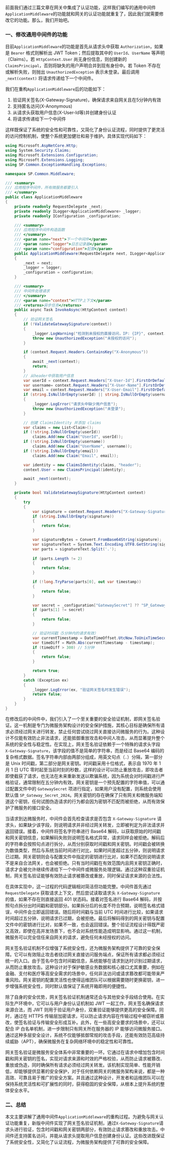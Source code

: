 前面我们通过三篇文章在网关中集成了认证功能，这样我们编写的通用中间件`ApplicationMiddleware`的功能就和网关的认证功能就重复了，因此我们就需要修改它的功能。那么，我们开始吧。

### 一、修改通用中间件的功能
目前`ApplicationMiddleware`的功能是首先从请求头中获取 `Authorization`，如果是 `Bearer` 格式则解析出 JWT Token；然后提取其中的 `UserId`、`UserName` 等声明（Claims）。若 `HttpContext.User` 尚无身份信息，则创建新的 `ClaimsPrincipal`，否则将缺失的用户声明合并到现有身份中。若 Token 不存在或解析失败，则抛出 `UnauthorizedException` 表示未登录。最后调用 `_next(context)` 将请求传递给下一个中间件。

我们在重构`ApplicationMiddleware`后的功能如下：
1. 验证网关签名(X-Gateway-Signature)，确保请求来自网关且在5分钟内有效
2. 支持匿名访问(X-Anonymous)
3. 从请求头获取用户信息(X-User-Id等)并创建身份认证
4. 将请求传递给下一个中间件

这样既保证了系统的安全性和可靠性，又简化了身份认证流程，同时提供了更灵活的访问控制机制，使整个系统更加健壮和易于维护。具体实现代码如下：

```csharp
using Microsoft.AspNetCore.Http;
using System.Security.Claims;
using Microsoft.Extensions.Configuration;
using Microsoft.Extensions.Logging;
using SP.Common.ExceptionHandling.Exceptions;

namespace SP.Common.Middleware;

/// <summary>
/// 应用程序中间件，所有微服务都要引入
/// </summary>
public class ApplicationMiddleware
{
    private readonly RequestDelegate _next;
    private readonly ILogger<ApplicationMiddleware> _logger;
    private readonly IConfiguration _configuration;

    /// <summary>
    /// 应用程序中间件构造函数
    /// </summary>
    /// <param name="next">下一个中间件</param>
    /// <param name="logger">日志记录器</param>
    /// <param name="configuration">配置</param>
    public ApplicationMiddleware(RequestDelegate next, ILogger<ApplicationMiddleware> logger, IConfiguration configuration)
    {
        _next = next;
        _logger = logger;
        _configuration = configuration;
    }

    /// <summary>
    /// 中间件处理请求
    /// </summary>
    /// <param name="context">HTTP上下文</param>
    /// <returns>异步任务</returns>
    public async Task InvokeAsync(HttpContext context)
    {
        // 验证网关签名
        if (!ValidateGatewaySignature(context))
        {
            _logger.LogWarning("检测到未授权的直接访问，IP: {IP}", context.Connection.RemoteIpAddress);
            throw new UnauthorizedException("未授权的访问");
        }

        if (context.Request.Headers.ContainsKey("X-Anonymous"))
        {
            await _next(context);
            return;
        }
        // 从header中获取用户信息
        var userId = context.Request.Headers["X-User-Id"].FirstOrDefault();
        var username= context.Request.Headers["X-User-Name"].FirstOrDefault();
        var email = context.Request.Headers["X-User-Email"].FirstOrDefault();
        if (string.IsNullOrEmpty(userId) || string.IsNullOrEmpty(username) || string.IsNullOrEmpty(email))
        {
            _logger.LogError("请求头中缺少用户信息");
            throw new UnauthorizedException("未登录");
        }

        // 创建 ClaimsIdentity 并添加 claims
        var claims = new List<Claim>();
        if (!string.IsNullOrEmpty(userId))
            claims.Add(new Claim("UserId", userId));
        if (!string.IsNullOrEmpty(username))
            claims.Add(new Claim("UserName", username));
        if (!string.IsNullOrEmpty(email))
            claims.Add(new Claim("Email", email));

        var identity = new ClaimsIdentity(claims, "header");
        context.User = new ClaimsPrincipal(identity);

        await _next(context);
    }

    private bool ValidateGatewaySignature(HttpContext context)
    {
        try
        {
            var signature = context.Request.Headers["X-Gateway-Signature"].FirstOrDefault();
            if (string.IsNullOrEmpty(signature))
            {
                return false;
            }

            var signatureBytes = Convert.FromBase64String(signature);
            var signatureText = System.Text.Encoding.UTF8.GetString(signatureBytes);
            var parts = signatureText.Split('.');
            
            if (parts.Length != 2)
            {
                return false;
            }

            if (!long.TryParse(parts[0], out var timestamp))
            {
                return false;
            }

            var secret = _configuration["GatewaySecret"] ?? "SP_Gateway_Secret_2024";
            if (parts[1] != secret)
            {
                return false;
            }

            // 验证时间戳（5分钟内的请求有效）
            var currentTimestamp = DateTimeOffset.UtcNow.ToUnixTimeSeconds();
            var timeDiff = Math.Abs(currentTimestamp - timestamp);
            if (timeDiff > 300) // 5分钟
            {
                return false;
            }

            return true;
        }
        catch (Exception ex)
        {
            _logger.LogError(ex, "验证网关签名时发生错误");
            return false;
        }
    }
}
```
在修改后的中间件中，我们引入了一个至关重要的安全验证机制，即网关签名验证。这一机制是专门为微服务架构设计的安全保护措施，其核心目标是确保所有请求必须经过网关进行转发，禁止任何尝试绕过网关直接访问微服务的行为。这种设计不仅能有效防止非法请求，还能抵御重放攻击和中间人攻击，从而显著提升整个系统的安全性与稳定性。在实现上，网关签名验证依赖于一个特殊的请求头字段 `X-Gateway-Signature`，该字段的值不是简单的字符串，而是经过 Base64 编码的复杂格式数据。签名字符串内部由两部分组成，用英文句点（`.`）分隔，第一部分是 Unix 时间戳，第二部分是网关密钥。时间戳采用十位格式，表示自 1970 年 1 月 1 日 UTC 零时起至当前时刻的秒数，这样的设计可以防止重放攻击，即攻击者即使截获了请求，也无法在未来重新发送以欺骗系统，因为系统会对时间戳进行严格验证，通常限制在五分钟内有效。网关密钥是一个预先配置的字符串值，可以通过配置文件中的 `GatewaySecret` 项进行指定，如果用户没有配置，则系统会使用默认值 `SP_Gateway_Secret_2024`。网关密钥的存在确保了只有网关和微服务端知道这个密钥，任何试图伪造请求的行为都会因为密钥不匹配而被拒绝，从而有效保护了微服务的接口安全。

当请求到达微服务时，中间件会首先检查请求是否包含 `X-Gateway-Signature` 请求头，如果缺少该字段，则说明请求并非经过网关转发，立即被判定为非法请求并返回错误。接着，中间件将签名字符串进行 Base64 解码，以获取原始的时间戳和网关密钥信息，如果解码失败则说明签名格式异常，请求同样会被拒绝。解码后的字符串会按照句点进行拆分，从而分别获取时间戳和网关密钥。时间戳会被转换为数值类型，然后与系统当前时间进行对比，如果时间差超过五分钟，则说明请求已过期。网关密钥则会与配置文件中指定的密钥进行比对，如果不匹配则说明请求不是来自合法网关，也会被拒绝。只有当时间戳在有效范围内且网关密钥正确时，请求才会被允许继续传递给下一个中间件或微服务处理逻辑。通过这种双重验证机制，网关签名验证能够有效防止请求被篡改或重放，同时保证请求来源的合法性。

在具体实现中，这一过程的代码逻辑相对简洁但功能完整。中间件首先通过 `RequestDelegate` 获取请求上下文，然后尝试读取请求头 `X-Gateway-Signature` 的值，如果不存在则直接返回 401 状态码。接着对签名进行 Base64 解码，并按照句点拆分出时间戳和密钥部分。如果拆分后的长度不符合预期，说明签名格式错误，中间件会立即返回错误。随后将时间戳与当前 UTC 时间进行比较，如果请求时间超过五分钟，说明请求已过期，会被拒绝。最后将解码得到的网关密钥与配置文件中的密钥进行比对，如果不一致，也会返回错误。整个验证流程设计得既严密又高效，即使在高并发场景下，也不会对系统性能造成明显影响。通过这一机制，微服务可以完全信任来自网关的请求，避免任何未经授权的访问。

网关签名验证机制不仅增强了系统安全性，还为微服务架构提供了可靠的安全保障。它可以有效阻止攻击者绕过网关直接访问服务端点，保证所有请求都必须经过统一的入口。由于签名中包含时间戳信息，系统能够在请求到达时识别过期请求，从而防止重放攻击。这种设计对于保护敏感业务数据和核心接口尤其重要，例如在金融、支付和医疗等高安全需求的场景中，任何非法访问或请求篡改都可能带来严重风险。网关密钥的配置灵活性也使得运维团队可以根据需要随时更换密钥，进一步增强系统安全性，同时默认值保证了系统开箱即用的便捷性。

除了自身的安全优势，网关签名验证机制通常还会与其他安全手段结合使用。在实际生产环境中，它可以与用户身份认证机制如 JWT 一起工作，网关签名确保请求来源合法，而 JWT 则用于验证用户身份，双重验证能够提供更高的安全保障。同时，通过在 HTTPS 传输层加密请求，可以防止请求内容在传输过程中被窃听或篡改，使签名验证与传输安全形成互补。此外，在一些高安全要求的场景中，还可以配合 IP 白名单机制，进一步限制只有网关所在服务器的 IP 能够访问微服务接口。通过这种多层安全设计，系统不仅能够抵御常规的攻击手段，还能有效防范高级持续威胁（APT），确保微服务在复杂网络环境中的稳定性和可靠性。

网关签名验证是微服务安全体系中非常重要的一环。它通过在请求中增加包含时间戳和网关密钥的签名，实现对请求来源和时效的严格校验，从而防止请求被篡改、重放或伪造，同时确保所有请求必须经过网关转发。该机制实现简单、性能开销低，却能够提供显著的安全保护，对于任何依赖网关的微服务架构来说，都是一种高效、可靠且易于推广的安全方案。并且通过这种设计，开发者和运维团队可以在保持系统灵活性和可扩展性的同时，获得稳固的安全保障，从根本上提升系统的整体安全水平。


### 二、总结
本文主要讲解了通用中间件`ApplicationMiddleware`的重构过程。为避免与网关认证功能重复，新版中间件实现了网关签名验证机制，通过`X-Gateway-Signature`请求头进行验证，包含时间戳和网关密钥两部分，有效防止请求篡改和重放攻击。中间件还支持匿名访问，并能从请求头提取用户信息创建身份认证。这些改进既保证了系统安全性，又简化了认证流程，为微服务架构提供了可靠的安全保障。
